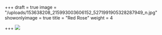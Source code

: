 +++
draft = true
image = "/uploads/153638208_215993003606152_5271991905328287949_n.jpg"
showonlyimage = true
title = "Red Rose"
weight = 4

+++
![](/uploads/153638208_215993003606152_5271991905328287949_n.jpg)
